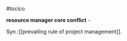 #tocico

<b>resource manager core conflict</b> - 
  

Syn.:[[prevailing rule of project management]].


